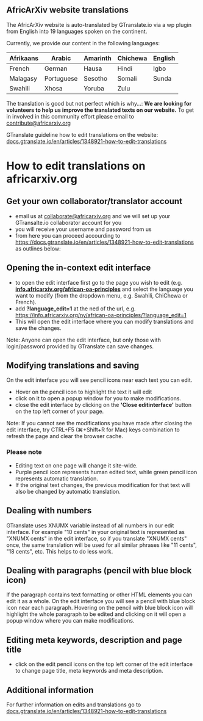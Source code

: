## AfricArXiv website translations

The AfricArXiv website is auto-translated by GTranslate.io via a  wp plugin from English into 19 languages spoken on the continent.

Currently, we provide our content in the following languages:

Afrikaans | Arabic | Amarinth | Chichewa | English 
--- | --- | --- | --- | ---
French | German | Hausa | Hindi | Igbo 
Malagasy| Portuguese | Sesotho |Somali |Sunda
Swahili | Xhosa | Yoruba | Zulu


The translation is good but not perfect which is why…: **We are looking for volunteers to help us improve the translated texts on our website.** 
To get in involved in this community effort please email to contribute@africarxiv.org

GTranslate guideline how to edit translations on the website: [docs.gtranslate.io/en/articles/1348921-how-to-edit-translations](https://docs.gtranslate.io/en/articles/1348921-how-to-edit-translations)


# How to edit translations on africarxiv.org

## Get your own collaborator/translator account
- email us at collaborate@africarxiv.org and we will set up your GTransalte.io collaborator account for you
- you will receive your username and password from us
- from here you can proceed accourding to https://docs.gtranslate.io/en/articles/1348921-how-to-edit-translations as outlines below:

## Opening the in-context edit interface
- to open the edit interface first go to the page you wish to edit (e.g. **[info.africarxiv.org/african-oa-principles](https://info.africarxiv.org/african-oa-principles/)** and select the language you want to modify (from the dropdown menu, e.g. Swahili, ChiChewa or French). 
- add **?language_edit=1** at the ned of the url, e.g. https://info.africarxiv.org/ny/african-oa-principles/?language_edit=1
- This will open the edit interface where you can modify translations and save the changes.

Note: Anyone can open the edit interface, but only those with login/password provided by GTranslate can save changes.

## Modifying translations and saving
On the edit interface you will see pencil icons near each text you can edit. 
- Hover on the pencil icon to highlight the text it will edit 
- click on it to open a popup window for you to make modifications.
- close the edit interface by clicking on the **'Close editinterface'** button on the top left corner of your page.

Note: If you cannot see the modifications you have made after closing the edit interface, try CTRL+F5 (⌘+Shift+R for Mac) keys combination to refresh the page and clear the browser cache.

### Please note
- Editing text on one page will change it site-wide.
- Purple pencil icon represents human edited text, while green pencil icon represents automatic translation.
- If the original text changes, the previous modification for that text will also be changed by automatic translation.

## Dealing with numbers

GTranslate uses XNUMX variable instead of all numbers in our edit interface. For example "10 cents" in your original text is represented as "XNUMX cents" in the edit interface, so if you translate "XNUMX cents" once, the same translation will be used for all similar phrases like "11 cents", "18 cents", etc. This helps to do less work.

## Dealing with paragraphs (pencil with blue block icon)

If the paragraph contains text formatting or other HTML elements you can edit it as a whole. On the edit interface you will see a pencil with blue block icon near each paragraph. Hovering on the pencil with blue block icon will highlight the whole paragraph to be edited and clicking on it will open a popup window where you can make modifications.

## Editing meta keywords, description and page title
- click on the edit pencil icons on the top left corner of the edit interface to change page title, meta keywords and meta description.

## Additional information 
For further information on edits and translations go to [docs.gtranslate.io/en/articles/1348921-how-to-edit-translations](https://docs.gtranslate.io/en/articles/1348921-how-to-edit-translations)
